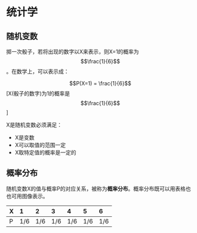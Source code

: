 # 统计学

## 随机变数

掷一次骰子，若将出现的数字以X来表示，则X=1的概率为$$\frac{1}{6}$$。在数学上，可以表示成：

$$P(X=1) = \frac{1}{6}$$ \[X\(骰子的数字\)为1的概率是$$\frac{1}{6}$$\]

X是随机变数必须满足：

* X是变数
* X可以取值的范围一定
* X取特定值的概率是一定的

## 概率分布

随机变数X的值与概率P的对应关系，被称为**概率分布**。概率分布既可以用表格也也可用图像表示。

| X | 1 | 2 | 3 | 4 | 5 | 6 |
| :--- | :--- | :--- | :--- | :--- | :--- | :--- |
| P | 1/6 | 1/6 | 1/6 | 1/6 | 1/6 | 1/6 |




